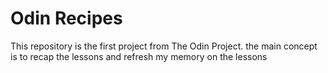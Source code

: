 # Odin Recipes
This repository is the first project from The Odin Project. the main concept is to  recap the lessons and refresh my memory on the  lessons